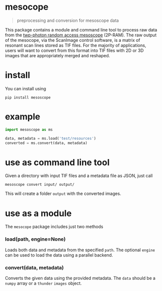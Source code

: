 # mesocope

> preprocessing and conversion for mesoscope data

This package contains a module and command line tool to process raw data from the [twp-photon random access mesoscope](https://elifesciences.org/content/5/e14472) (2P-RAM). The raw output of the mesocope, via the ScanImage control software, is a matrix of resonant scan lines stored as TIF files. For the majority of applications, users will want to convert from this format into TIF files with 2D or 3D images that are appropriately merged and reshaped. 

# install

You can install using

```
pip install mesoscope
```

# example

```python
import mesoscope as ms

data, metadata = ms.load('test/resources')
converted = ms.convert(data, metadata)
```

# use as command line tool

Given a directory with input TIF files and a metadata file as JSON, just call

```
mesoscope convert input/ output/
```

This will create a folder `output` with the converted images.

# use as a module

The `mesocope` package includes just two methods

### load(path, engine=None)

Loads both data and metadata from the specified `path`. The optional `engine` can be used to load the data using a parallel backend.

### convert(data, metadata)

Converts the given data using the provided metadata. The `data` should be a `numpy` array or a `thunder` `images` object.